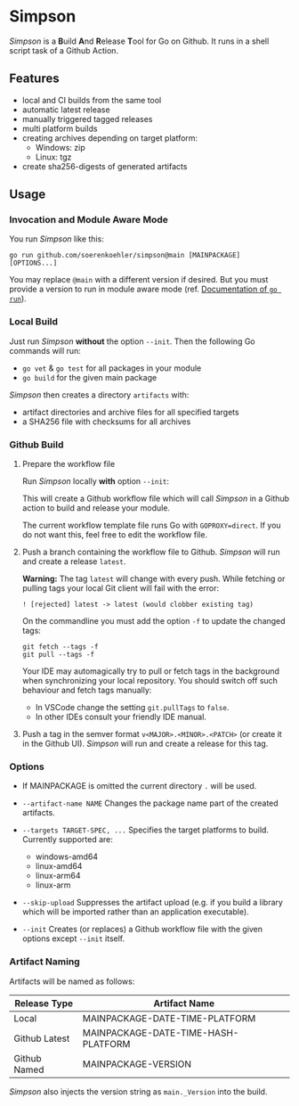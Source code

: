 Simpson
=======

*Simpson* is a **B**uild **A**nd **R**elease **T**ool for Go on Github. It runs
in a shell script task of a Github Action.

Features
--------

*   local and CI builds from the same tool
*   automatic latest release
*   manually triggered tagged releases
*   multi platform builds
*   creating archives depending on target platform:
    *   Windows: zip
    *   Linux: tgz
*   create sha256-digests of generated artifacts

Usage
-----

### Invocation and Module Aware Mode ###

You run *Simpson* like this:

```
go run github.com/soerenkoehler/simpson@main [MAINPACKAGE] [OPTIONS...]
```

You may replace `@main` with a different version if desired. But you must
provide a version to run in module aware mode (ref. [Documentation of `go
run`][go-docs-run]).

### Local Build ###

Just run *Simpson* **without** the option `--init`. Then the following Go
commands will run:

*   `go vet` & `go test` for all packages in your module
*   `go build` for the given main package

*Simpson* then creates a directory `artifacts` with:

*   artifact directories and archive files for all specified targets
*   a SHA256 file with checksums for all archives

### Github Build ###

1.  Prepare the workflow file
    
    Run *Simpson* locally **with** option `--init`:

    This will create a Github workflow file which will call *Simpson* in a
    Github action to build and release your module.

    The current workflow template file runs Go with `GOPROXY=direct`. If you do
    not want this, feel free to edit the workflow file.

2.  Push a branch containing the workflow file to Github. *Simpson* will run and
    create a release `latest`.

    **Warning:** The tag `latest` will change with every push. While fetching or
    pulling tags your local Git client will fail with the error:

    ```
    ! [rejected] latest -> latest (would clobber existing tag)
    ```

    On the commandline you must add the option `-f` to update the changed tags:
    ```
    git fetch --tags -f
    git pull --tags -f
    ```

    Your IDE may automagically try to pull or fetch tags in the background when
    synchronizing your local repository. You should switch off such behaviour
    and fetch tags manually:

    *   In VSCode change the setting `git.pullTags` to `false`.
    *   In other IDEs consult your friendly IDE manual.

3.  Push a tag in the semver format `v<MAJOR>.<MINOR>.<PATCH>` (or create it in
    the Github UI). *Simpson* will run and create a release for this tag.

### Options ###

*   If MAINPACKAGE is omitted the current directory `.` will be used.

*   `--artifact-name NAME` Changes the package name part of the created
    artifacts.

*   `--targets TARGET-SPEC, ...` Specifies the target platforms to build.
    Currently supported are:

    *   windows-amd64
    *   linux-amd64
    *   linux-arm64
    *   linux-arm

*   `--skip-upload` Suppresses the artifact upload (e.g. if you build a library
     which will be imported rather than an application executable).

*   `--init` Creates (or replaces) a Github workflow file with the given options
    except `--init` itself.

### Artifact Naming ###

Artifacts will be named as follows:

Release Type  | Artifact Name
--------------|-------------------------------------
Local         | MAINPACKAGE-DATE-TIME-PLATFORM
Github Latest | MAINPACKAGE-DATE-TIME-HASH-PLATFORM
Github Named  | MAINPACKAGE-VERSION

*Simpson* also injects the version string as `main._Version` into the build.

[go-docs-run]: https://pkg.go.dev/cmd/go#hdr-Compile_and_run_Go_program
